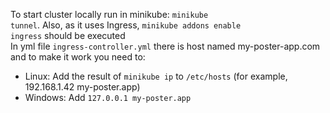 To start cluster locally run in minikube: <code>minikube tunnel</code>. Also, as it uses Ingress, <code>minikube addons enable ingress</code> should be executed<br/>
In yml file <code>ingress-controller.yml</code> there is host named my-poster-app.com and to make it work you need to:
- Linux: Add the result of <code>minikube ip</code> to <code>/etc/hosts</code> (for example, 192.168.1.42 my-poster.app)
- Windows: Add <code>127.0.0.1 my-poster.app</code>
